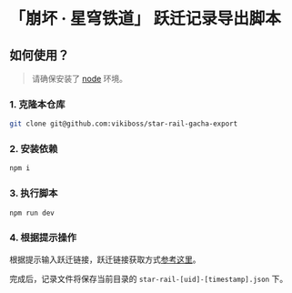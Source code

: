# 「崩坏 · 星穹铁道」 跃迁记录导出脚本

## 如何使用？

> 请确保安装了 [node](https://nodejs.org) 环境。

### 1. 克隆本仓库

```bash
git clone git@github.com:vikiboss/star-rail-gacha-export
```

### 2. 安装依赖

```bash
npm i
```

### 3. 执行脚本

```bash
npm run dev
```

### 4. 根据提示操作

根据提示输入跃迁链接，跃迁链接获取方式[参考这里](https://mp.weixin.qq.com/s/CzSTvRDJ3C3SVDQKPcLvVA)。

完成后，记录文件将保存当前目录的 `star-rail-[uid]-[timestamp].json` 下。

